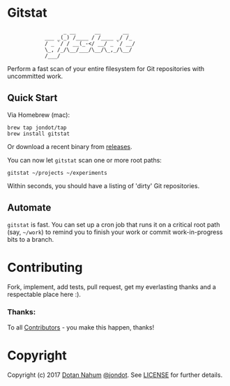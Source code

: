 # Gitstat

```
                  _ __      __       __ 
            ___ _(_) /____ / /____ _/ /_
            / _ `/ / __(_-</ __/ _ `/ __/
            \_, /_/\__/___/\__/\_,_/\__/ 
            /___/     
```

Perform a fast scan of your entire filesystem for Git repositories with uncommitted work.

## Quick Start

Via Homebrew (mac):

    brew tap jondot/tap
    brew install gitstat

Or download a recent binary from [releases](https://github.com/jondot/gitstat/releases).

You can now let `gitstat` scan one or more root paths:

    gitstat ~/projects ~/experiments

Within seconds, you should have a listing of 'dirty' Git repositories.


## Automate

`gitstat` is fast. You can set up a cron job that runs it on a critical root path (say, `~/work`) to remind you to finish your work or commit work-in-progress bits to a branch.


# Contributing

Fork, implement, add tests, pull request, get my everlasting thanks and a respectable place here :).


### Thanks:

To all [Contributors](https://github.com/jondot/gitstat/graphs/contributors) - you make this happen, thanks!


# Copyright

Copyright (c) 2017 [Dotan Nahum](http://gplus.to/dotan) [@jondot](http://twitter.com/jondot). See [LICENSE](LICENSE.txt) for further details.
